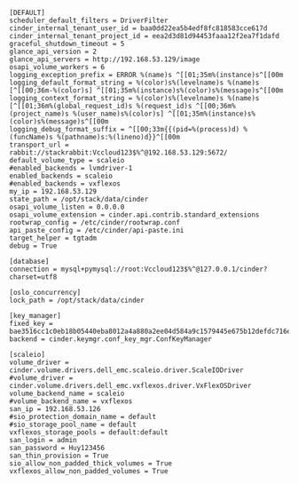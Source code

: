     [DEFAULT]
    scheduler_default_filters = DriverFilter
    cinder_internal_tenant_user_id = baa0dd22ea5b4edf8fc818583cce617d
    cinder_internal_tenant_project_id = eea2d3d81d94453faaa12f2ea7f1dafd
    graceful_shutdown_timeout = 5
    glance_api_version = 2
    glance_api_servers = http://192.168.53.129/image
    osapi_volume_workers = 6
    logging_exception_prefix = ERROR %(name)s ^[[01;35m%(instance)s^[[00m
    logging_default_format_string = %(color)s%(levelname)s %(name)s [^[[00;36m-%(color)s] ^[[01;35m%(instance)s%(color)s%(message)s^[[00m
    logging_context_format_string = %(color)s%(levelname)s %(name)s [^[[01;36m%(global_request_id)s %(request_id)s ^[[00;36m%(project_name)s %(user_name)s%(color)s] ^[[01;35m%(instance)s%(color)s%(message)s^[[00m
    logging_debug_format_suffix = ^[[00;33m{{(pid=%(process)d) %(funcName)s %(pathname)s:%(lineno)d}}^[[00m
    transport_url = rabbit://stackrabbit:Vccloud123$%^@192.168.53.129:5672/
    default_volume_type = scaleio
    #enabled_backends = lvmdriver-1
    enabled_backends = scaleio
    #enabled_backends = vxflexos
    my_ip = 192.168.53.129
    state_path = /opt/stack/data/cinder
    osapi_volume_listen = 0.0.0.0
    osapi_volume_extension = cinder.api.contrib.standard_extensions
    rootwrap_config = /etc/cinder/rootwrap.conf
    api_paste_config = /etc/cinder/api-paste.ini
    target_helper = tgtadm
    debug = True

    [database]
    connection = mysql+pymysql://root:Vccloud123$%^@127.0.0.1/cinder?charset=utf8

    [oslo_concurrency]
    lock_path = /opt/stack/data/cinder

    [key_manager]
    fixed_key = bae3516cc1c0eb18b05440eba8012a4a880a2ee04d584a9c1579445e675b12defdc716ec
    backend = cinder.keymgr.conf_key_mgr.ConfKeyManager

    [scaleio]
    volume_driver = cinder.volume.drivers.dell_emc.scaleio.driver.ScaleIODriver
    #volume_driver = cinder.volume.drivers.dell_emc.vxflexos.driver.VxFlexOSDriver
    volume_backend_name = scaleio
    #volume_backend_name = vxflexos
    san_ip = 192.168.53.126
    #sio_protection_domain_name = default
    #sio_storage_pool_name = default
    vxflexos_storage_pools = default:default
    san_login = admin
    san_password = Huy123456
    san_thin_provision = True
    sio_allow_non_padded_thick_volumes = True
    vxflexos_allow_non_padded_volumes = True
